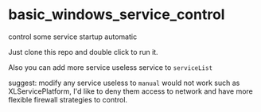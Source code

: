 # basic_windows_service_control
control some service startup automatic

Just clone this repo and double click to run it.

Also you can add more service useless service to ``` serviceList ```

suggest: modify any service useless to ``` manual ``` would not work such as XLServicePlatform, I'd like to deny them access to network and have more flexible firewall strategies to control.
